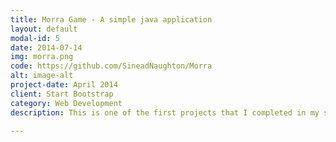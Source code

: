 ```yaml
---
title: Morra Game - A simple java application
layout: default
modal-id: 5
date: 2014-07-14
img: morra.png
code: https://github.com/SineadNaughton/Morra
alt: image-alt
project-date: April 2014
client: Start Bootstrap
category: Web Development
description: This is one of the first projects that I completed in my studies. It is a basic game built in java. The user guesses against the computer, the applicaiton keeps score and at the end of play gives stats on all games played. 

---
```

